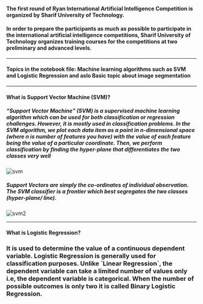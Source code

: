 <h4>The first round of Ryan International Artificial Intelligence Competition is organized by Sharif University of
Technology.</h4>

<h4>In order to prepare the participants as much as possible to participate in the international artificial intelligence
competitions, Sharif University of Technology organizes training courses for the competitions at two preliminary and
advanced levels.</h4>

<hr>

<h4>Topics in the notebook file:
Machine learning algorithms such as SVM and Logistic Regression
and aslo Basic topic about image segmentation</h4>
<hr>
<h4>What is Support Vector Machine (SVM)?</h4>
<h5>“Support Vector Machine” (SVM) is a supervised machine learning algorithm which can be used for both classification or regression challenges. However, it is mostly used in classification problems. In the SVM algorithm, we plot each data item as a point in n-dimensional space (where n is number of features you have) with the value of each feature being the value of a particular coordinate. Then, we perform classification by finding the hyper-plane that differentiates the two classes very well</h5>

![svm](https://github.com/user-attachments/assets/7ff2bcf9-7e92-4b81-ad9f-809a774a7f1a)

<h5>Support Vectors are simply the co-ordinates of individual observation. The SVM classifier is a frontier which best segregates the two classes (hyper-plane/ line).
</h5>

![svm2](https://github.com/user-attachments/assets/d702fb02-bc8b-4072-8b5d-7febe6e5ece7)
<hr>
<h4>What is Logistic Regression?</h4>

<h3>It is used to determine the value of a continuous dependent variable. 
Logistic Regression is generally used for classification purposes. Unlike `Linear Regression`, the dependent variable can take a limited number of values only i.e, the dependent variable is categorical. When the number of possible outcomes is only two it is called Binary Logistic Regression.</h3>
